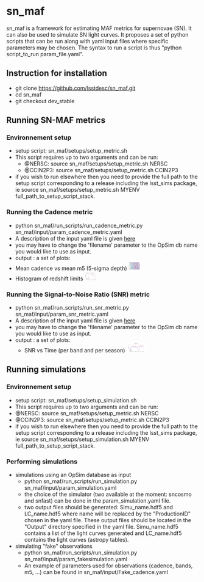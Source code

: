# sn_maf
sn_maf is a framework for estimating MAF metrics for supernovae (SN). It can also be used to simulate SN light curves. It proposes a set of python scripts that can be run along with yaml input files where specific parameters may be chosen.  The syntax to run a script is thus "python script_to_run param_file.yaml".


## **Instruction for installation**
  - git clone https://github.com/lsstdesc/sn_maf.git
  - cd sn_maf
  - git checkout dev_stable

## **Running SN-MAF metrics**

### Environnement setup
- setup script: sn_maf/setups/setup_metric.sh
- This script requires up to two arguments and can be run:
  - @NERSC: source sn_maf/setups/setup_metric.sh NERSC
  - @CCIN2P3: source sn_maf/setups/setup_metric.sh CCIN2P3
- if you wish to run elsewhere then you need to provide the full path to the setup script corresponding to a release including the lsst_sims package, ie source sn_maf/setups/setup_metric.sh MYENV full_path_to_setup_script_stack.


### Running the Cadence metric
- python sn_maf/run_scripts/run_cadence_metric.py sn_maf/input/param_cadence_metric.yaml
- A description of the input yaml file is given [here](doc/yaml_cadence.md)
- you may have to change the 'filename' parameter to the OpSim db name you would like to use as input.
- output : a set of plots: 
- Mean cadence vs mean m5 (5-sigma depth) <img src="doc/cadence_m5_r.png" height="24">
- Histogram of redshift limits <img src="doc/zlim_r.png" height="24">

### Running the Signal-to-Noise Ratio (SNR) metric
-  python sn_maf/run_scripts/run_snr_metric.py sn_maf/input/param_snr_metric.yaml
- A description of the input yaml file is given [here](doc/yaml_snr.md)
- you may have to change the 'filename' parameter to the OpSim db name you would like to use as input.
- output : a set of plots:
   - SNR vs Time (per band and per season) <img src="doc/snr_z_season_1.png" height="24">

## **Running simulations**

 ### Environnement setup
- setup script: sn_maf/setups/setup_simulation.sh
- This script requires up to two arguments and can be run:
- @NERSC: source sn_maf/setups/setup_metric.sh NERSC
- @CCIN2P3: source sn_maf/setups/setup_metric.sh CCIN2P3
- if you wish to run elsewhere then you need to provide the full path to the setup script corresponding to a release including the lsst_sims package, ie source sn_maf/setups/setup_simulation.sh MYENV full_path_to_setup_script_stack.

### Performing simulations
- simulations using an OpSim database as input 
   - python sn_maf/run_scripts/run_simulation.py sn_maf/input/param_simulation.yaml
   - the choice of the simulator (two available at the moment: sncosmo and snfast) can be done in the param_simulation.yaml file.
   - two output files should be generated: Simu_name.hdf5 and LC_name.hdf5 where name will be replaced by the "ProductionID" chosen in the yaml file. These output files should be located in the "Output" directory specified in the yaml file. Simu_name.hdf5 contains a list of the light curves generated and LC_name.hdf5 contains the light curves (astropy tables).
- simulating "fake" observations 
   - python sn_maf/run_scripts/run_simulation.py sn_maf/input/param_fakesimulation.yaml
   - An example of parameters used for observations (cadence, bands, m5, ...) can be found in  sn_maf/input/Fake_cadence.yaml